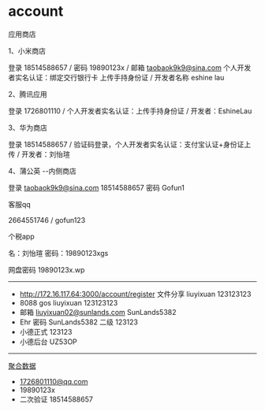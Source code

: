 # account

应用商店

1、小米商店

登录 18514588657 / 密码  19890123x / 邮箱 taobaok9k9@sina.com
个人开发者实名认证：绑定交行银行卡 上传手持身份证 / 开发者名称  eshine lau

2、腾讯应用

登录 1726801110 / 个人开发者实名认证：上传手持身份证  / 开发者：EshineLau

3、华为商店

登录 18514588657 / 验证码登录，个人开发者实名认证：支付宝认证+身份证上传  / 开发者：刘怡瑄

4、蒲公英 --内侧商店

登录
taobaok9k9@sina.com
18514588657
密码
Gofun1




客服qq

2664551746 / gofun123


个税app

名：刘怡瑄
密码：19890123xgs

网盘密码 19890123x.wp


---------------------
* http://172.16.117.64:3000/account/register  文件分享        liuyixuan  123123123
* 8088         gos liuyixuan   123123123
* 邮箱 liuyixuan02@sunlands.com  SunLands5382
* Ehr   密码 SunLands5382    二级 123123
* 小德正式 123123
* 小德后台 UZ53OP

---------------------

[聚合数据](https://www.juhe.cn/)
* 1726801110@qq.com  
* 19890123x
* 二次验证 18514588657
